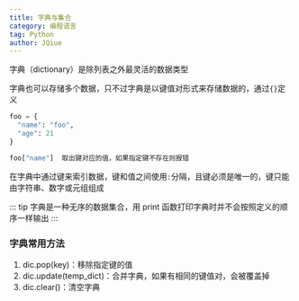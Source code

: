```yaml
---
title: 字典与集合
category: 编程语言
tag: Python
author: JQiue
---
```


字典（dictionary）是除列表之外最灵活的数据类型

字典也可以存储多个数据，只不过字典是以键值对形式来存储数据的，通过`{}`定义

```python
foo = {
  "name": "foo",
  "age": 21
}

foo["name"]  取出键对应的值，如果指定键不存在则报错
```

在字典中通过键来索引数据，键和值之间使用`:`分隔，且键必须是唯一的，键只能由字符串、数字或元组组成

::: tip
字典是一种无序的数据集合，用 print 函数打印字典时并不会按照定义的顺序一样输出
:::

### 字典常用方法

1. dic.pop(key)：移除指定键的值
2. dic.update(temp_dict)：合并字典，如果有相同的键值对，会被覆盖掉
3. dic.clear()：清空字典
